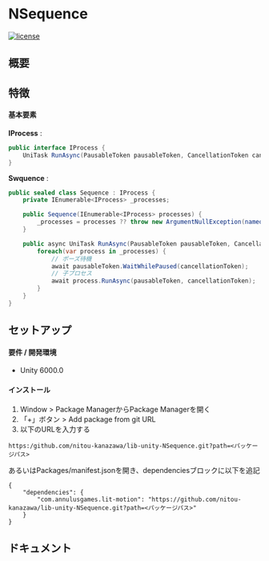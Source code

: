 # NSequence

[![license](https://img.shields.io/badge/LICENSE-MIT-green.svg)](LICENSE)

## 概要


## 特徴

#### 基本要素
**IProcess** :
```cs
public interface IProcess {
    UniTask RunAsync(PausableToken pausableToken, CancellationToken cancellationToken = default);
}
```

**Swquence** :
```cs
public sealed class Sequence : IProcess {
    private IEnumerable<IProcess> _processes;

    public Sequence(IEnumerable<IProcess> processes) {
        _processes = processes ?? throw new ArgumentNullException(nameof(processes));
    }

    public async UniTask RunAsync(PausableToken pausableToken, CancellationToken cancellationToken){
        foreach(var process in _processes) {
            // ポーズ待機
            await pausableToken.WaitWhilePaused(cancellationToken);
            // 子プロセス
            await process.RunAsync(pausableToken, cancellationToken);
        }
    }
}
```


## セットアップ
#### 要件 / 開発環境
- Unity 6000.0

#### インストール

1. Window > Package ManagerからPackage Managerを開く
2. 「+」ボタン > Add package from git URL
3. 以下のURLを入力する
```
https:/github.com/nitou-kanazawa/lib-unity-NSequence.git?path=<パッケージパス>
```

あるいはPackages/manifest.jsonを開き、dependenciesブロックに以下を追記
```
{
    "dependencies": {
        "com.annulusgames.lit-motion": "https://github.com/nitou-kanazawa/lib-unity-NSequence.git?path=<パッケージパス>"
    }
}
```


## ドキュメント
